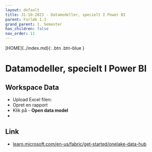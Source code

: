 ```yaml
---
layout: default
title: 31-10-2023 - Datamodeller, specielt I Power BI
parent: Forløb 1.3
grand_parent: 1. Semester
has_children: false
nav_order: 11
---
```


<span class="fs-1">
[HOME](../index.md){: .btn .btn-blue }
</span>

# Datamodeller, specielt I Power BI

## Workspace Data
- Upload Excel filen: 
- Opret en rapport
- Klik på - **Open data model**
- 

## Link
- [learn.microsoft.com/en-us/fabric/get-started/onelake-data-hub](https://learn.microsoft.com/en-us/fabric/get-started/onelake-data-hub)